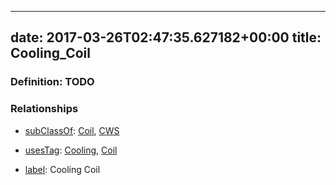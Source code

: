 
---
date: 2017-03-26T02:47:35.627182+00:00
title: Cooling_Coil
---
### Definition: TODO

### Relationships

* [subClassOf](http://www.w3.org/2000/01/rdf-schema#subClassOf): [Coil](https://brickschema.org/schema/1.0/Brick#Coil), [CWS](https://brickschema.org/schema/1.0/Brick#CWS)

* [usesTag](https://brickschema.org/schema/1.0/BrickFrame#usesTag): [Cooling](https://brickschema.org/schema/1.0/BrickTag#Cooling), [Coil](https://brickschema.org/schema/1.0/BrickTag#Coil)

* [label](http://www.w3.org/2000/01/rdf-schema#label): Cooling Coil
